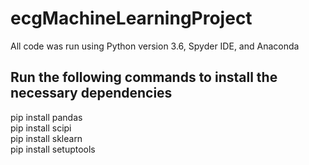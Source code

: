 # ecgMachineLearningProject
All code was run using Python version 3.6, Spyder IDE, and Anaconda

## Run the following commands to install the necessary dependencies
pip install pandas <br>
pip install scipi <br>
pip install sklearn <br>
pip install setuptools <br>
